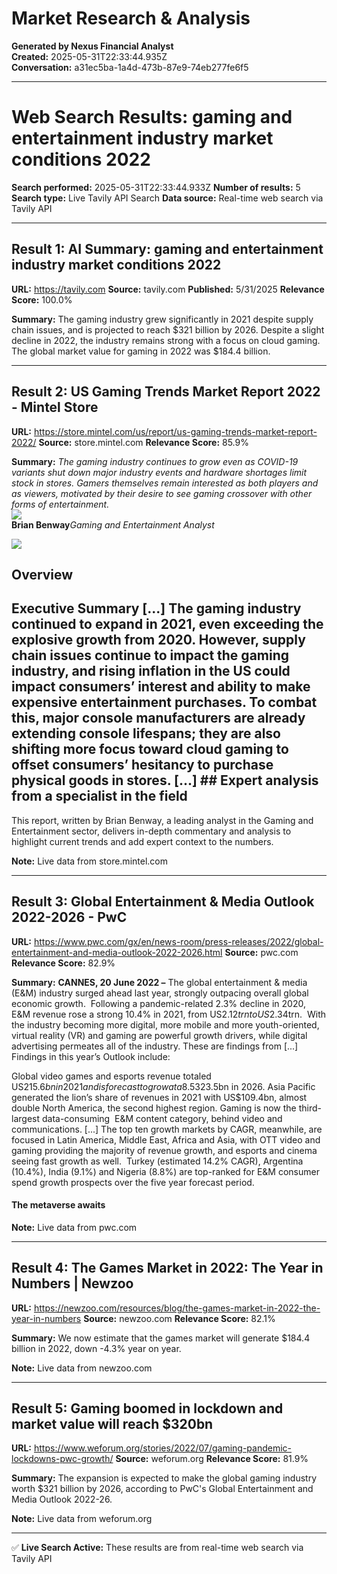 # Market Research & Analysis

**Generated by Nexus Financial Analyst**  
**Created:** 2025-05-31T22:33:44.935Z  
**Conversation:** a31ec5ba-1a4d-473b-87e9-74eb277fe6f5

---

# Web Search Results: gaming and entertainment industry market conditions 2022

**Search performed:** 2025-05-31T22:33:44.933Z
**Number of results:** 5
**Search type:** Live Tavily API Search
**Data source:** Real-time web search via Tavily API

---

## Result 1: AI Summary: gaming and entertainment industry market conditions 2022

**URL:** https://tavily.com
**Source:** tavily.com
**Published:** 5/31/2025
**Relevance Score:** 100.0%

**Summary:** The gaming industry grew significantly in 2021 despite supply chain issues, and is projected to reach $321 billion by 2026. Despite a slight decline in 2022, the industry remains strong with a focus on cloud gaming. The global market value for gaming in 2022 was $184.4 billion.


---

## Result 2: US Gaming Trends Market Report 2022 - Mintel Store

**URL:** https://store.mintel.com/us/report/us-gaming-trends-market-report-2022/
**Source:** store.mintel.com
**Relevance Score:** 85.9%

**Summary:** *The gaming industry continues to grow even as COVID-19 variants shut down major industry events and hardware shortages limit stock in stores. Gamers themselves remain interested as both players and as viewers, motivated by their desire to see gaming crossover with other forms of entertainment.*  
**[![](https://store.mintel.com/us/3)](https://store.mintel.com/us/3)  
Brian Benway***Gaming and Entertainment Analyst*

![](https://store.mintel.com/us/3)

## Overview

## Executive Summary [...] The gaming industry continued to expand in 2021, even exceeding the explosive growth from 2020. However, supply chain issues continue to impact the gaming industry, and rising inflation in the US could impact consumers’ interest and ability to make expensive entertainment purchases. To combat this, major console manufacturers are already extending console lifespans; they are also shifting more focus toward cloud gaming to offset consumers’ hesitancy to purchase physical goods in stores. [...] ## Expert analysis from a specialist in the field

This report, written by Brian Benway, a leading analyst in the Gaming and Entertainment sector, delivers in-depth commentary and analysis to highlight current trends and add expert context to the numbers.

**Note:** Live data from store.mintel.com

---

## Result 3: Global Entertainment & Media Outlook 2022-2026 - PwC

**URL:** https://www.pwc.com/gx/en/news-room/press-releases/2022/global-entertainment-and-media-outlook-2022-2026.html
**Source:** pwc.com
**Relevance Score:** 82.9%

**Summary:** **CANNES, 20 June 2022 –** The global entertainment & media (E&M) industry surged ahead last year, strongly outpacing overall global economic growth.  Following a pandemic-related 2.3% decline in 2020, E&M revenue rose a strong 10.4% in 2021, from US$2.12trn to US$2.34trn.  With the industry becoming more digital, more mobile and more youth-oriented, virtual reality (VR) and gaming are powerful growth drivers, while digital advertising permeates all of the industry. These are findings from [...] Findings in this year’s Outlook include:

Global video games and esports revenue totaled US$215.6bn in 2021 and is forecast to grow at a 8.5% CAGR to US$323.5bn in 2026. Asia Pacific generated the lion’s share of revenues in 2021 with US$109.4bn, almost double North America, the second highest region. Gaming is now the third-largest data-consuming  E&M content category, behind video and communications. [...] The top ten growth markets by CAGR, meanwhile, are focused in Latin America, Middle East, Africa and Asia, with OTT video and gaming providing the majority of revenue growth, and esports and cinema seeing fast growth as well.  Turkey (estimated 14.2% CAGR), Argentina (10.4%), India (9.1%) and Nigeria (8.8%) are top-ranked for E&M consumer spend growth prospects over the five year forecast period.

#### The metaverse awaits

**Note:** Live data from pwc.com

---

## Result 4: The Games Market in 2022: The Year in Numbers | Newzoo

**URL:** https://newzoo.com/resources/blog/the-games-market-in-2022-the-year-in-numbers
**Source:** newzoo.com
**Relevance Score:** 82.1%

**Summary:** We now estimate that the games market will generate $184.4 billion in 2022, down -4.3% year on year.

**Note:** Live data from newzoo.com

---

## Result 5: Gaming boomed in lockdown and market value will reach $320bn

**URL:** https://www.weforum.org/stories/2022/07/gaming-pandemic-lockdowns-pwc-growth/
**Source:** weforum.org
**Relevance Score:** 81.9%

**Summary:** The expansion is expected to make the global gaming industry worth $321 billion by 2026, according to PwC's Global Entertainment and Media Outlook 2022-26.

**Note:** Live data from weforum.org

---


✅ **Live Search Active:** These results are from real-time web search via Tavily API
